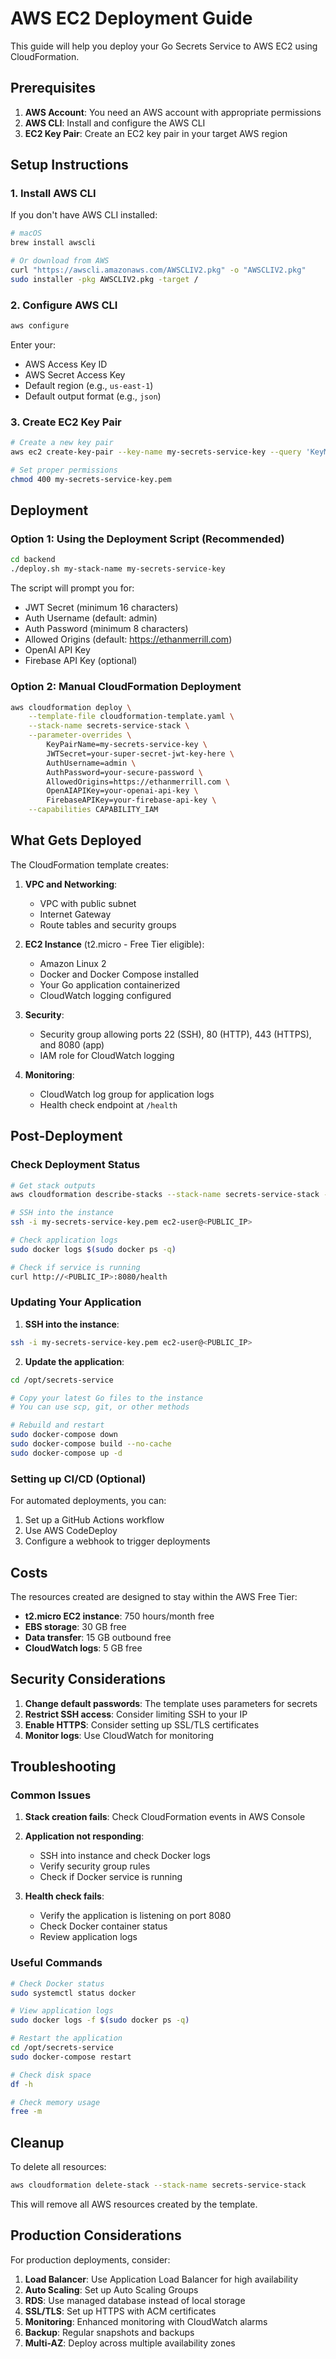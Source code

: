 # AWS EC2 Deployment Guide

This guide will help you deploy your Go Secrets Service to AWS EC2 using CloudFormation.

## Prerequisites

1. **AWS Account**: You need an AWS account with appropriate permissions
2. **AWS CLI**: Install and configure the AWS CLI
3. **EC2 Key Pair**: Create an EC2 key pair in your target AWS region

## Setup Instructions

### 1. Install AWS CLI

If you don't have AWS CLI installed:

```bash
# macOS
brew install awscli

# Or download from AWS
curl "https://awscli.amazonaws.com/AWSCLIV2.pkg" -o "AWSCLIV2.pkg"
sudo installer -pkg AWSCLIV2.pkg -target /
```

### 2. Configure AWS CLI

```bash
aws configure
```

Enter your:

- AWS Access Key ID
- AWS Secret Access Key
- Default region (e.g., `us-east-1`)
- Default output format (e.g., `json`)

### 3. Create EC2 Key Pair

```bash
# Create a new key pair
aws ec2 create-key-pair --key-name my-secrets-service-key --query 'KeyMaterial' --output text > my-secrets-service-key.pem

# Set proper permissions
chmod 400 my-secrets-service-key.pem
```

## Deployment

### Option 1: Using the Deployment Script (Recommended)

```bash
cd backend
./deploy.sh my-stack-name my-secrets-service-key
```

The script will prompt you for:

- JWT Secret (minimum 16 characters)
- Auth Username (default: admin)
- Auth Password (minimum 8 characters)
- Allowed Origins (default: https://ethanmerrill.com)
- OpenAI API Key
- Firebase API Key (optional)

### Option 2: Manual CloudFormation Deployment

```bash
aws cloudformation deploy \
    --template-file cloudformation-template.yaml \
    --stack-name secrets-service-stack \
    --parameter-overrides \
        KeyPairName=my-secrets-service-key \
        JWTSecret=your-super-secret-jwt-key-here \
        AuthUsername=admin \
        AuthPassword=your-secure-password \
        AllowedOrigins=https://ethanmerrill.com \
        OpenAIAPIKey=your-openai-api-key \
        FirebaseAPIKey=your-firebase-api-key \
    --capabilities CAPABILITY_IAM
```

## What Gets Deployed

The CloudFormation template creates:

1. **VPC and Networking**:

   - VPC with public subnet
   - Internet Gateway
   - Route tables and security groups

2. **EC2 Instance** (t2.micro - Free Tier eligible):

   - Amazon Linux 2
   - Docker and Docker Compose installed
   - Your Go application containerized
   - CloudWatch logging configured

3. **Security**:

   - Security group allowing ports 22 (SSH), 80 (HTTP), 443 (HTTPS), and 8080 (app)
   - IAM role for CloudWatch logging

4. **Monitoring**:
   - CloudWatch log group for application logs
   - Health check endpoint at `/health`

## Post-Deployment

### Check Deployment Status

```bash
# Get stack outputs
aws cloudformation describe-stacks --stack-name secrets-service-stack --query 'Stacks[0].Outputs'

# SSH into the instance
ssh -i my-secrets-service-key.pem ec2-user@<PUBLIC_IP>

# Check application logs
sudo docker logs $(sudo docker ps -q)

# Check if service is running
curl http://<PUBLIC_IP>:8080/health
```

### Updating Your Application

1. **SSH into the instance**:

```bash
ssh -i my-secrets-service-key.pem ec2-user@<PUBLIC_IP>
```

2. **Update the application**:

```bash
cd /opt/secrets-service

# Copy your latest Go files to the instance
# You can use scp, git, or other methods

# Rebuild and restart
sudo docker-compose down
sudo docker-compose build --no-cache
sudo docker-compose up -d
```

### Setting up CI/CD (Optional)

For automated deployments, you can:

1. Set up a GitHub Actions workflow
2. Use AWS CodeDeploy
3. Configure a webhook to trigger deployments

## Costs

The resources created are designed to stay within the AWS Free Tier:

- **t2.micro EC2 instance**: 750 hours/month free
- **EBS storage**: 30 GB free
- **Data transfer**: 15 GB outbound free
- **CloudWatch logs**: 5 GB free

## Security Considerations

1. **Change default passwords**: The template uses parameters for secrets
2. **Restrict SSH access**: Consider limiting SSH to your IP
3. **Enable HTTPS**: Consider setting up SSL/TLS certificates
4. **Monitor logs**: Use CloudWatch for monitoring

## Troubleshooting

### Common Issues

1. **Stack creation fails**: Check CloudFormation events in AWS Console
2. **Application not responding**:

   - SSH into instance and check Docker logs
   - Verify security group rules
   - Check if Docker service is running

3. **Health check fails**:
   - Verify the application is listening on port 8080
   - Check Docker container status
   - Review application logs

### Useful Commands

```bash
# Check Docker status
sudo systemctl status docker

# View application logs
sudo docker logs -f $(sudo docker ps -q)

# Restart the application
cd /opt/secrets-service
sudo docker-compose restart

# Check disk space
df -h

# Check memory usage
free -m
```

## Cleanup

To delete all resources:

```bash
aws cloudformation delete-stack --stack-name secrets-service-stack
```

This will remove all AWS resources created by the template.

## Production Considerations

For production deployments, consider:

1. **Load Balancer**: Use Application Load Balancer for high availability
2. **Auto Scaling**: Set up Auto Scaling Groups
3. **RDS**: Use managed database instead of local storage
4. **SSL/TLS**: Set up HTTPS with ACM certificates
5. **Monitoring**: Enhanced monitoring with CloudWatch alarms
6. **Backup**: Regular snapshots and backups
7. **Multi-AZ**: Deploy across multiple availability zones
